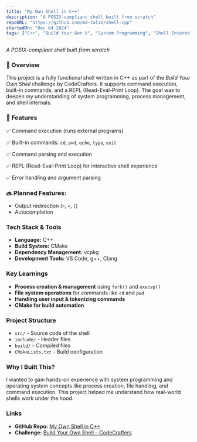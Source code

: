 ```yaml
---
title: "My Own Shell in C++"
description: "A POSIX-compliant shell built from scratch"
repoURL: "https://github.com/md-talim/shell-cpp"
startedOn: "Dec 04 2024"
tags: ["C++", "Build Your Own X", "System Programming", "Shell Internels"]
---
```


_A POSIX-compliant shell built from scratch_

### 🔹 Overview

This project is a fully functional shell written in C++ as part of the _Build Your Own Shell_ challenge by CodeCrafters. It supports command execution, built-in commands, and a REPL (Read-Eval-Print Loop). The goal was to deepen my understanding of system programming, process management, and shell internals.

### 🚀 Features

✅ Command execution (runs external programs)

✅ Built-in commands: `cd`, `pwd`, `echo`, `type`, `exit`

✅ Command parsing and execution

✅ REPL (Read-Eval-Print Loop) for interactive shell experience

✅ Error handling and argument parsing

### 🔜 Planned Features:

- Output redirection (`>`, `<`, `|`)
- Autocompletion

### Tech Stack & Tools

- **Language:** C++
- **Build System:** CMake
- **Dependency Management:** vcpkg
- **Development Tools:** VS Code, g++, Clang

### Key Learnings

- **Process creation & management** using `fork()` and `execvp()`
- **File system operations** for commands like `cd` and `pwd`
- **Handling user input & tokenizing commands**
- **CMake for build automation**

### Project Structure

- `src/` - Source code of the shell
- `include/` - Header files
- `build/` - Compiled files
- `CMakeLists.txt` - Build configuration

### Why I Built This?

I wanted to gain hands-on experience with system programming and operating system concepts like process creation, file handling, and command execution. This project helped me understand how real-world shells work under the hood.

### Links

- **GitHub Repo:** [My Own Shell in C++](https://github.com/md-talim/shell-cpp)
- **Challenge:** [Build Your Own Shell – CodeCrafters](https://app.codecrafters.io/courses/shell/overview)
